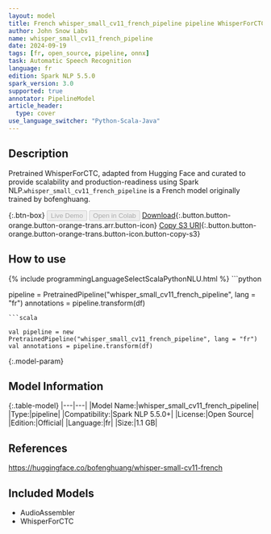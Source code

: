 ```yaml
---
layout: model
title: French whisper_small_cv11_french_pipeline pipeline WhisperForCTC from bofenghuang
author: John Snow Labs
name: whisper_small_cv11_french_pipeline
date: 2024-09-19
tags: [fr, open_source, pipeline, onnx]
task: Automatic Speech Recognition
language: fr
edition: Spark NLP 5.5.0
spark_version: 3.0
supported: true
annotator: PipelineModel
article_header:
  type: cover
use_language_switcher: "Python-Scala-Java"
---
```


## Description

Pretrained WhisperForCTC, adapted from Hugging Face and curated to provide scalability and production-readiness using Spark NLP.`whisper_small_cv11_french_pipeline` is a French model originally trained by bofenghuang.

{:.btn-box}
<button class="button button-orange" disabled>Live Demo</button>
<button class="button button-orange" disabled>Open in Colab</button>
[Download](https://s3.amazonaws.com/auxdata.johnsnowlabs.com/public/models/whisper_small_cv11_french_pipeline_fr_5.5.0_3.0_1726757521564.zip){:.button.button-orange.button-orange-trans.arr.button-icon}
[Copy S3 URI](s3://auxdata.johnsnowlabs.com/public/models/whisper_small_cv11_french_pipeline_fr_5.5.0_3.0_1726757521564.zip){:.button.button-orange.button-orange-trans.button-icon.button-copy-s3}

## How to use



<div class="tabs-box" markdown="1">
{% include programmingLanguageSelectScalaPythonNLU.html %}
```python

pipeline = PretrainedPipeline("whisper_small_cv11_french_pipeline", lang = "fr")
annotations =  pipeline.transform(df)   

```
```scala

val pipeline = new PretrainedPipeline("whisper_small_cv11_french_pipeline", lang = "fr")
val annotations = pipeline.transform(df)

```
</div>

{:.model-param}
## Model Information

{:.table-model}
|---|---|
|Model Name:|whisper_small_cv11_french_pipeline|
|Type:|pipeline|
|Compatibility:|Spark NLP 5.5.0+|
|License:|Open Source|
|Edition:|Official|
|Language:|fr|
|Size:|1.1 GB|

## References

https://huggingface.co/bofenghuang/whisper-small-cv11-french

## Included Models

- AudioAssembler
- WhisperForCTC